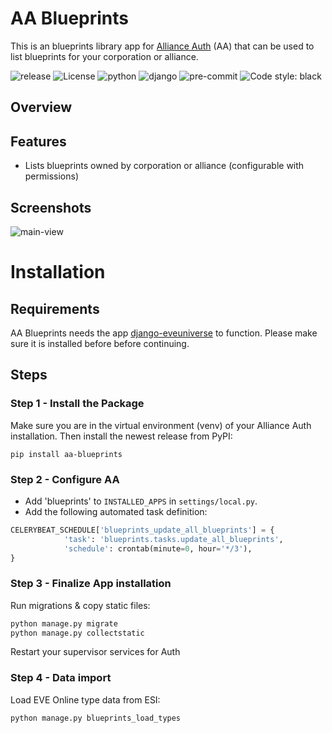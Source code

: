 # AA Blueprints

This is an blueprints library app for [Alliance Auth](https://gitlab.com/allianceauth/allianceauth) (AA) that can be used to list blueprints for your corporation or alliance.

![release](https://img.shields.io/pypi/v/aa-blueprints?label=release) ![License](https://img.shields.io/badge/license-GPL-green) ![python](https://img.shields.io/badge/python-3.6-informational) ![django](https://img.shields.io/badge/django-3.1-informational) ![pre-commit](https://img.shields.io/badge/pre--commit-enabled-brightgreen?logo=pre-commit&logoColor=white) ![Code style: black](https://img.shields.io/badge/code%20style-black-000000.svg)

## Overview

## Features

- Lists blueprints owned by corporation or alliance (configurable with permissions)

## Screenshots

![main-view](https://i.imgur.com/ij5j1kL.png)

# Installation

## Requirements

AA Blueprints needs the app [django-eveuniverse](https://gitlab.com/ErikKalkoken/django-eveuniverse) to function. Please make sure it is installed before before continuing.

## Steps

### Step 1 - Install the Package

Make sure you are in the virtual environment (venv) of your Alliance Auth installation. Then install the newest release from PyPI:

`pip install aa-blueprints`

### Step 2 - Configure AA

- Add 'blueprints' to `INSTALLED_APPS` in `settings/local.py`.
- Add the following automated task definition:

```python
CELERYBEAT_SCHEDULE['blueprints_update_all_blueprints'] = {
            'task': 'blueprints.tasks.update_all_blueprints',
            'schedule': crontab(minute=0, hour='*/3'),
}
```

### Step 3 - Finalize App installation

Run migrations & copy static files:

```bash
python manage.py migrate
python manage.py collectstatic
```

Restart your supervisor services for Auth

### Step 4 - Data import

Load EVE Online type data from ESI:

```bash
python manage.py blueprints_load_types
```
